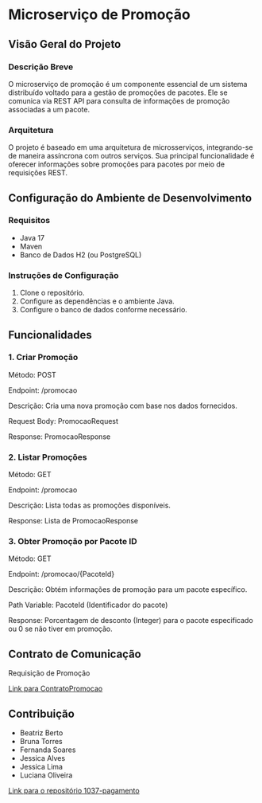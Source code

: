 # Microserviço de Promoção

## Visão Geral do Projeto

### Descrição Breve
O microserviço de promoção é um componente essencial de um sistema distribuído voltado para a gestão de promoções de pacotes. Ele se comunica via REST API para consulta de informações de promoção associadas a um pacote.

### Arquitetura
O projeto é baseado em uma arquitetura de microsserviços, integrando-se de maneira assíncrona com outros serviços. Sua principal funcionalidade é oferecer informações sobre promoções para pacotes por meio de requisições REST.

## Configuração do Ambiente de Desenvolvimento

### Requisitos
- Java 17
- Maven
- Banco de Dados H2 (ou PostgreSQL)

### Instruções de Configuração
1. Clone o repositório.
2. Configure as dependências e o ambiente Java.
3. Configure o banco de dados conforme necessário.

## Funcionalidades

### 1. Criar Promoção
Método: POST

Endpoint: /promocao

Descrição: Cria uma nova promoção com base nos dados fornecidos.

Request Body: PromocaoRequest

Response: PromocaoResponse

### 2. Listar Promoções
Método: GET

Endpoint: /promocao

Descrição: Lista todas as promoções disponíveis.

Response: Lista de PromocaoResponse

### 3. Obter Promoção por Pacote ID
Método: GET

Endpoint: /promocao/{PacoteId}

Descrição: Obtém informações de promoção para um pacote específico.

Path Variable: PacoteId (Identificador do pacote)

Response: Porcentagem de desconto (Integer) para o pacote especificado ou 0 se não tiver em promoção.

## Contrato de Comunicação

Requisição de Promoção

[Link para ContratoPromocao](https://github.com/seu-usuario/1037-promocao/blob/main/public/ContratoPromocao)

## Contribuição

- Beatriz Berto
- Bruna Torres
- Fernanda Soares
- Jessica Alves
- Jessica Lima
- Luciana Oliveira

[Link para o repositório 1037-pagamento](https://github.com/fernanda-reis/1037-pagamento)
